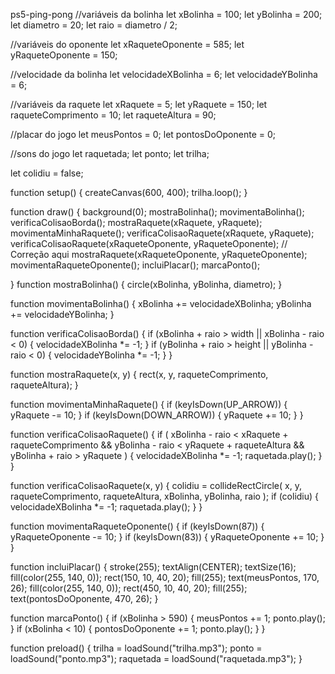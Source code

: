 ps5-ping-pong
//variáveis da bolinha let xBolinha = 100; let yBolinha = 200; let diametro = 20; let raio = diametro / 2;

//variáveis do oponente let xRaqueteOponente = 585; let yRaqueteOponente = 150;

//velocidade da bolinha let velocidadeXBolinha = 6; let velocidadeYBolinha = 6;

//variáveis da raquete let xRaquete = 5; let yRaquete = 150; let raqueteComprimento = 10; let raqueteAltura = 90;

//placar do jogo let meusPontos = 0; let pontosDoOponente = 0;

//sons do jogo let raquetada; let ponto; let trilha;

let colidiu = false;

function setup() { createCanvas(600, 400); trilha.loop(); }

function draw() { background(0); mostraBolinha(); movimentaBolinha(); verificaColisaoBorda(); mostraRaquete(xRaquete, yRaquete); movimentaMinhaRaquete(); verificaColisaoRaquete(xRaquete, yRaquete); verificaColisaoRaquete(xRaqueteOponente, yRaqueteOponente); // Correção aqui mostraRaquete(xRaqueteOponente, yRaqueteOponente); movimentaRaqueteOponente(); incluiPlacar(); marcaPonto();

} function mostraBolinha() { circle(xBolinha, yBolinha, diametro); }

function movimentaBolinha() { xBolinha += velocidadeXBolinha; yBolinha += velocidadeYBolinha; }

function verificaColisaoBorda() { if (xBolinha + raio > width || xBolinha - raio < 0) { velocidadeXBolinha *= -1; } if (yBolinha + raio > height || yBolinha - raio < 0) { velocidadeYBolinha *= -1; } }

function mostraRaquete(x, y) { rect(x, y, raqueteComprimento, raqueteAltura); }

function movimentaMinhaRaquete() { if (keyIsDown(UP_ARROW)) { yRaquete -= 10; } if (keyIsDown(DOWN_ARROW)) { yRaquete += 10; } }

function verificaColisaoRaquete() { if ( xBolinha - raio < xRaquete + raqueteComprimento && yBolinha - raio < yRaquete + raqueteAltura && yBolinha + raio > yRaquete ) { velocidadeXBolinha *= -1; raquetada.play(); } }

function verificaColisaoRaquete(x, y) { colidiu = collideRectCircle( x, y, raqueteComprimento, raqueteAltura, xBolinha, yBolinha, raio ); if (colidiu) { velocidadeXBolinha *= -1; raquetada.play(); } }

function movimentaRaqueteOponente() { if (keyIsDown(87)) { yRaqueteOponente -= 10; } if (keyIsDown(83)) { yRaqueteOponente += 10; } }

function incluiPlacar() { stroke(255); textAlign(CENTER); textSize(16); fill(color(255, 140, 0)); rect(150, 10, 40, 20); fill(255); text(meusPontos, 170, 26); fill(color(255, 140, 0)); rect(450, 10, 40, 20); fill(255); text(pontosDoOponente, 470, 26); }

function marcaPonto() { if (xBolinha > 590) { meusPontos += 1; ponto.play(); } if (xBolinha < 10) { pontosDoOponente += 1; ponto.play(); } }

function preload() { trilha = loadSound("trilha.mp3"); ponto = loadSound("ponto.mp3"); raquetada = loadSound("raquetada.mp3"); }
